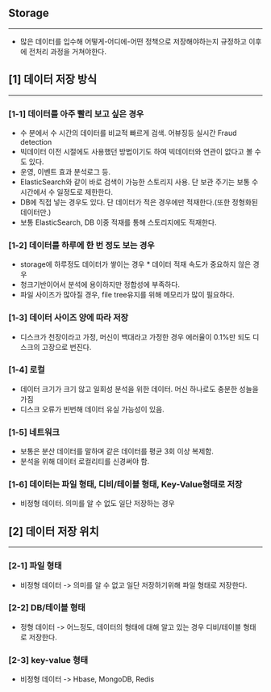 ## Storage
---
- 많은 데이터를 입수해 어떻게-어디에-어떤 정책으로 저장해야하는지 규정하고 이후에 전처리 과정을 거쳐야한다.
  
## [1] 데이터 저장 방식
---

### [1-1] 데이터를 아주 빨리 보고 싶은 경우
- 수 분에서 수 시간의 데이터를 비교적 빠르게 검색. 어뷰징등 실시간 Fraud detection
- 빅데이터 이전 시절에도 사용했던 방법이기도 하여 빅데이터와 연관이 없다고 볼 수도 있다.
- 운영, 이벤트 효과 분석로그 등.
- ElasticSearch와 같이 바로 검색이 가능한 스토리지 사용. 단 보관 주기는 보통 수 시간에서 수 일정도로 제한한다.
- DB에 직접 넣는 경우도 있다. 단 데이터가 적은 경우에만 적재한다.(또한 정형화된 데이터만.)
- 보통 ElasticSearch, DB 이중 적재를 통해 스토리지에도 적재한다.

### [1-2] 데이터를 하루에 한 번 정도 보는 경우
- storage에 하루정도 데이터가 쌓이는 경우 * 데이터 적재 속도가 중요하지 않은 경우
- 청크기반이어서 분석에 용이하지만 정합성에 부족하다.
- 파일 사이즈가 많아질 경우, file tree유지를 위해 메모리가 많이 필요하다.

### [1-3] 데이터 사이즈 양에 따라 저장
- 디스크가 천장이라고 가정, 머신이 백대라고 가정한 경우 에러율이 0.1%만 되도 디스크의 고장으로 번진다.

### [1-4] 로컬
- 데이터 크기가 크기 않고 일회성 분석을 위한 데이터. 머신 하나로도 충분한 성늘을 가짐
- 디스크 오류가 빈번해 데이터 유실 가능성이 있음.

### [1-5] 네트워크
- 보통은 분산 데이터를 말하며 같은 데이터를 평균 3회 이상 복제함.
- 분석을 위해 데이터 로컬리티를 신경써야 함.

### [1-6] 데이터는 파일 형태, 디비/테이블 형태, Key-Value형태로 저장
- 비정형 데이터. 의미를 알 수 없도 일단 저장하는 경우

## [2] 데이터 저장 위치
---

### [2-1] 파일 형태
- 비정형 데이터 -> 의미를 알 수 없고 일단 저장하기위해 파일 형태로 저장한다.

### [2-2] DB/테이블 형태
- 정형 데이터 -> 어느정도, 데이터의 형태에 대해 알고 있는 경우 디비/테이블 형태로 저장한다.

### [2-3] key-value 형태
- 비정형 데이터 -> Hbase, MongoDB, Redis
